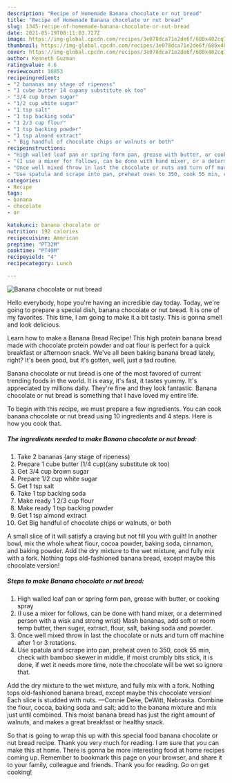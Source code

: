 ```yaml
---
description: "Recipe of Homemade Banana chocolate or nut bread"
title: "Recipe of Homemade Banana chocolate or nut bread"
slug: 1345-recipe-of-homemade-banana-chocolate-or-nut-bread
date: 2021-05-19T08:11:03.727Z
image: https://img-global.cpcdn.com/recipes/3e078dca71e2de6f/680x482cq70/banana-chocolate-or-nut-bread-recipe-main-photo.jpg
thumbnail: https://img-global.cpcdn.com/recipes/3e078dca71e2de6f/680x482cq70/banana-chocolate-or-nut-bread-recipe-main-photo.jpg
cover: https://img-global.cpcdn.com/recipes/3e078dca71e2de6f/680x482cq70/banana-chocolate-or-nut-bread-recipe-main-photo.jpg
author: Kenneth Guzman
ratingvalue: 4.6
reviewcount: 10853
recipeingredient:
- "2 bananas any stage of ripeness"
- "1 cube butter 14 cupany substitute ok too"
- "3/4 cup brown sugar"
- "1/2 cup white sugar"
- "1 tsp salt"
- "1 tsp backing soda"
- "1 2/3 cup flour"
- "1 tsp backing powder"
- "1 tsp almond extract"
- " Big handful of chocolate chips or walnuts or both"
recipeinstructions:
- "High walled loaf pan or spring form pan, grease with butter, or cooking spray"
- "(I use a mixer for follows, can be done with hand mixer, or a determined person with a wisk and strong wrist) Mash bananas, add soft or room temp butter, then suger, extract, flour, salt, baking soda and powder."
- "Once well mixed throw in last the chocolate or nuts and turn off machine after 1 or 3 rotations."
- "Use spatula and scrape into pan, preheat oven to 350, cook 55 min, check with bamboo skewer in middle, if moist crumbly bits stick, it is done, if wet it needs more time, note the chocolate will be wet so ignore that."
categories:
- Recipe
tags:
- banana
- chocolate
- or

katakunci: banana chocolate or 
nutrition: 192 calories
recipecuisine: American
preptime: "PT32M"
cooktime: "PT49M"
recipeyield: "4"
recipecategory: Lunch

---
```



![Banana chocolate or nut bread](https://img-global.cpcdn.com/recipes/3e078dca71e2de6f/680x482cq70/banana-chocolate-or-nut-bread-recipe-main-photo.jpg)

Hello everybody, hope you're having an incredible day today. Today, we're going to prepare a special dish, banana chocolate or nut bread. It is one of my favorites. This time, I am going to make it a bit tasty. This is gonna smell and look delicious.

Learn how to make a Banana Bread Recipe! This high protein banana bread made with chocolate protein powder and oat flour is perfect for a quick breakfast or afternoon snack. We&#39;ve all been baking banana bread lately, right? It&#39;s been good, but it&#39;s gotten, well, just a tad routine.

Banana chocolate or nut bread is one of the most favored of current trending foods in the world. It is easy, it's fast, it tastes yummy. It's appreciated by millions daily. They're fine and they look fantastic. Banana chocolate or nut bread is something that I have loved my entire life.


To begin with this recipe, we must prepare a few ingredients. You can cook banana chocolate or nut bread using 10 ingredients and 4 steps. Here is how you cook that.

<!--inarticleads1-->

##### The ingredients needed to make Banana chocolate or nut bread:

1. Take 2 bananas (any stage of ripeness)
1. Prepare 1 cube butter (1/4 cup)(any substitute ok too)
1. Get 3/4 cup brown sugar
1. Prepare 1/2 cup white sugar
1. Get 1 tsp salt
1. Take 1 tsp backing soda
1. Make ready 1 2/3 cup flour
1. Make ready 1 tsp backing powder
1. Get 1 tsp almond extract
1. Get  Big handful of chocolate chips or walnuts, or both


A small slice of it will satisfy a craving but not fill you with guilt! In another bowl, mix the whole wheat flour, cocoa powder, baking soda, cinnamon, and baking powder. Add the dry mixture to the wet mixture, and fully mix with a fork. Nothing tops old-fashioned banana bread, except maybe this chocolate version! 

<!--inarticleads2-->

##### Steps to make Banana chocolate or nut bread:

1. High walled loaf pan or spring form pan, grease with butter, or cooking spray
1. (I use a mixer for follows, can be done with hand mixer, or a determined person with a wisk and strong wrist) Mash bananas, add soft or room temp butter, then suger, extract, flour, salt, baking soda and powder.
1. Once well mixed throw in last the chocolate or nuts and turn off machine after 1 or 3 rotations.
1. Use spatula and scrape into pan, preheat oven to 350, cook 55 min, check with bamboo skewer in middle, if moist crumbly bits stick, it is done, if wet it needs more time, note the chocolate will be wet so ignore that.


Add the dry mixture to the wet mixture, and fully mix with a fork. Nothing tops old-fashioned banana bread, except maybe this chocolate version! Each slice is studded with nuts. —Connie Deke, DeWitt, Nebraska. Combine the flour, cocoa, baking soda and salt; add to the banana mixture and mix just until combined. This moist banana bread has just the right amount of walnuts, and makes a great breakfast or healthy snack. 

So that is going to wrap this up with this special food banana chocolate or nut bread recipe. Thank you very much for reading. I am sure that you can make this at home. There is gonna be more interesting food at home recipes coming up. Remember to bookmark this page on your browser, and share it to your family, colleague and friends. Thank you for reading. Go on get cooking!
